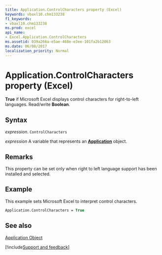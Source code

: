 ```yaml
---
title: Application.ControlCharacters property (Excel)
keywords: vbaxl10.chm133238
f1_keywords:
- vbaxl10.chm133238
ms.prod: excel
api_name:
- Excel.Application.ControlCharacters
ms.assetid: 039a266a-e5ae-468e-e3ee-101fa2b12863
ms.date: 06/08/2017
localization_priority: Normal
---
```



# Application.ControlCharacters property (Excel)

 **True** if Microsoft Excel displays control characters for right-to-left languages. Read/write **Boolean**.


## Syntax

_expression_. `ControlCharacters`

_expression_ A variable that represents an **[Application](Excel.Application(object).md)** object.


## Remarks

This property can be set only when right to left language support has been installed and selected.


## Example

This example sets Microsoft Excel to interpret control characters.


```vb
Application.ControlCharacters = True
```


## See also


[Application Object](Excel.Application(object).md)

[!include[Support and feedback](~/includes/feedback-boilerplate.md)]